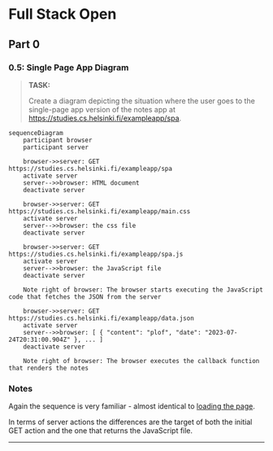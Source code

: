 # Full Stack Open

## Part 0

### 0.5: Single Page App Diagram

> **TASK:**
>
> Create a diagram depicting the situation where the user goes to the single-page app version of the notes app at https://studies.cs.helsinki.fi/exampleapp/spa.

```mermaid
sequenceDiagram
    participant browser
    participant server

    browser->>server: GET https://studies.cs.helsinki.fi/exampleapp/spa
    activate server
    server-->>browser: HTML document
    deactivate server

    browser->>server: GET https://studies.cs.helsinki.fi/exampleapp/main.css
    activate server
    server-->>browser: the css file
    deactivate server

    browser->>server: GET https://studies.cs.helsinki.fi/exampleapp/spa.js
    activate server
    server-->>browser: the JavaScript file
    deactivate server

    Note right of browser: The browser starts executing the JavaScript code that fetches the JSON from the server

    browser->>server: GET https://studies.cs.helsinki.fi/exampleapp/data.json
    activate server
    server-->>browser: [ { "content": "plof", "date": "2023-07-24T20:31:00.904Z" }, ... ]
    deactivate server

    Note right of browser: The browser executes the callback function that renders the notes
```

### Notes

Again the sequence is very familiar - almost identical to [loading the page](https://fullstackopen.com/en/part0/fundamentals_of_web_apps#loading-a-page-containing-java-script-review).

In terms of server actions the differences are the target of both the initial GET action and the one that returns the JavaScript file.

---